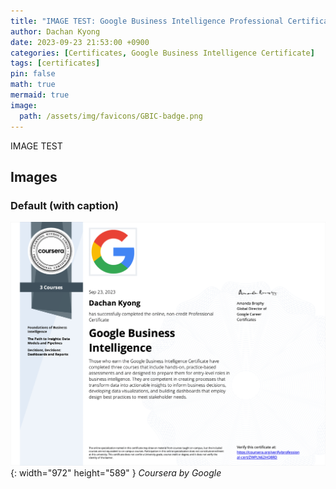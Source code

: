 ```yaml
---
title: "IMAGE TEST: Google Business Intelligence Professional Certificate"
author: Dachan Kyong
date: 2023-09-23 21:53:00 +0900
categories: [Certificates, Google Business Intelligence Certificate]
tags: [certificates]
pin: false
math: true
mermaid: true
image:
  path: /assets/img/favicons/GBIC-badge.png
---
```

IMAGE TEST


## Images

### Default (with caption)

![Desktop View](/assets/img/favicons/GBIC.png){: width="972" height="589" }
_Coursera by Google_